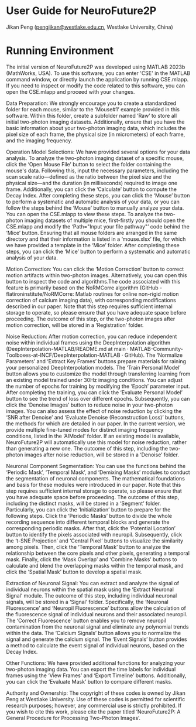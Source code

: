 # User Guide for NeuroFuture2P

Jikan Peng (pengjikan@westlake.edu.cn, Westlake University, China)

# Running Environment
The initial version of NeuroFuture2P was developed using MATLAB 2023b (MathWorks, USA). To use this software, you can enter 'CSE' in the MATLAB command window, or directly launch the application by running CSE.mlapp. If you need to inspect or modify the code related to this software, you can open the CSE.mlapp and proceed with your changes.

Data Preparation: We strongly encourage you to create a standardized folder for each mouse, similar to the ‘Mouse#1’ example provided in this software. Within this folder, create a subfolder named ‘Raw’ to store all initial two-photon imaging datasets. Additionally, ensure that you have the basic information about your two-photon imaging data, which includes the pixel size of each frame, the physical size (in micrometers) of each frame, and the imaging frequency.

Operation Model Selections: We have provided several options for your data analysis.
To analyze the two-photon imaging dataset of a specific mouse, click the ‘Open Mouse File’ button to select the folder containing the mouse's data. Following this, input the necessary parameters, including the scan scale ratio—defined as the ratio between the pixel size and the physical size—and the duration (in milliseconds) required to image one frame. Additionally, you can click the ‘Calculate’ button to compute the Decay Index. After completing these steps, you can click the ‘Mouse’ button to perform a systematic and automatic analysis of your data, or you can follow the steps behind the ‘Mouse’ button to manually analyze your data. You can open the CSE.mlapp to view these steps.
To analyze the two-photon imaging datasets of multiple mice, first-firstly you should open the CSE.mlapp and modify the ‘Path="Input your file pathway"’ code behind the ‘Mice’ button. Ensuring that all mouse folders are arranged in the same directory and that their information is listed in a ‘mouse.xlsx’ file, for which we have provided a template in the ‘Mice’ folder. After completing these steps, you can click the ‘Mice’ button to perform a systematic and automatic analysis of your data.

Motion Correction: You can click the ‘Motion Correction’ button to correct motion artifacts within two-photon images. Alternatively, you can open this button to inspect the code and algorithms.The code associated with this feature is primarily based on the NoRMCorre algorithm (GitHub - flatironinstitute/NoRMCorre: Matlab routines for online non-rigid motion correction of calcium imaging data), with corresponding modifications described in our paper. 
Note that this step requires sufficient internal storage to operate, so please ensure that you have adequate space before proceeding. The outcome of this step, or the two-photon images after motion correction, will be stored in a ‘Registration’ folder.

Noise Reduction: After motion correction, you can reduce independent noise within individual frames using the DeepInterpolation algorithm (DeepInterpolation-MATLAB/README.md at main · MATLAB-Community-Toolboxes-at-INCF/DeepInterpolation-MATLAB · GitHub). The ‘Normalize Parameters’ and ‘Extract Key Frames’ buttons prepare materials for raining your personalized DeepInterpolation models. The ‘Train Personal Model’ button allows you to customize the model through transferring learning from an existing model trained under 30Hz imaging conditions. You can adjust the number of epochs for training by modifying the ‘Epoch’ parameter input. After completing the training, you can click the ‘Evaluate Personal Model’ button to see the trend of loss over different epochs. Subsequently, you can click the ‘Denoise Images’ button to reduce noise in your two-photon images. You can also assess the effect of noise reduction by clicking the ‘SNR after Denoise’ and ‘Evaluate Denoise (Reconstruction Loss)’ buttons, the methods for which are detailed in our paper. 
In the current version, we provide multiple fine-tuned modes for distinct imaging frequency conditions, listed in the ‘AIModel’ folder. If an existing model is available, NeuroFuture2P will automatically use this model for noise reduction, rather than generating a new one. The outcome of this step, including the two-photon images after noise reduction, will be stored in a ‘Denoise’ folder.

Neuronal Component Segmentation: You can use the functions behind the ‘Periodic Mask’, ‘Temporal Mask’, and ‘Demixing Masks’ modules to conduct the segmentation of neuronal components. The mathematical foundations and basis for these modules were introduced in our paper. Note that this step requires sufficient internal storage to operate, so please ensure that you have adequate space before proceeding. The outcome of this step, including the distinct masks, will be stored in a ‘Segment’ folder.
Particularly, you can click the ‘Initialization’ button to prepare for the following steps. Click the ‘Periodic Masks’ button to divide the whole recording sequence into different temporal blocks and generate the corresponding periodic masks. After that, click the ‘Potential Location’ button to identify the pixels associated with neuropil. Subsequently, click the ‘t-SNE Projection’ and ‘Central Pixel’ buttons to visualize the similarity among pixels. Then, click the ‘Temporal Mask’ button to analyze the relationship between the core pixels and other pixels, generating a temporal mask. Finally, click the ‘Mask Overlap’ and ‘Combine Masks’ buttons to calculate and blend the overlapping masks within the temporal mask, and click the ‘Spatial Mask’ button to develop a spatial mask.

Extraction of Neuronal Signal: You can extract and analyze the signal of individual neurons within the spatial mask using the ‘Extract Neuronal Signal’ module. The outcome of this step, including individual neuronal signals, will be stored in a ‘Signal’ folder. Specifically, the ‘Neuronal Fluorescence’ and ‘Neuropil Fluorescence’ buttons allow the calculation of the fluorescence signal of individual neurons and their associated neuropil. The ‘Correct Fluorescence’ button enables you to remove neuropil contamination from the neuronal signal and eliminate any polynomial trends within the data. The ‘Calcium Signals’ button allows you to normalize the signal and generate the calcium signal. The ‘Event Signals’ button provides a method to calculate the event signal of individual neurons, based on the Decay Index.

Other Functions: We have provided additional functions for analyzing your two-photon imaging data. You can export the time labels for individual frames using the ‘View Frames’ and ‘Export Timeline’ buttons. Additionally, you can click the ‘Evaluate Mask’ button to compare different masks. 

Authority and Ownership: The copyright of these codes is owned by Jikan Peng at Westlake University. Use of these codes is permitted for scientific research purposes; however, any commercial use is strictly prohibited. If you wish to cite this work, please cite the paper titled ‘NeuroFuture2P: A General Procedure for Processing Two-Photon Images’.




